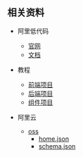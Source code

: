 ## 相关资料
- 阿里低代码
    - [官网](https://lowcode-engine.cn/index)
    - [文档](https://lowcode-engine.cn/site/docs/guide/quickStart/intro)

- 教程
    - [前端项目](https://github.com/mark-ck/lowcode-portal)
    - [后端项目](https://github.com/mark-ck/document-solution-site)
    - [组件项目](https://github.com/mark-ck/portal-components)

- 阿里云
    - [oss](https://oss.console.aliyun.com/overview?spm=5176.7933691.J_5253785160.3.6f722c47RDvhy1)
        - [home.json](https://huangzimo.oss-cn-chengdu.aliyuncs.com/portal/home.json)
        - [schema.json](https://huangzimo.oss-cn-chengdu.aliyuncs.com/portal/schema.json)
